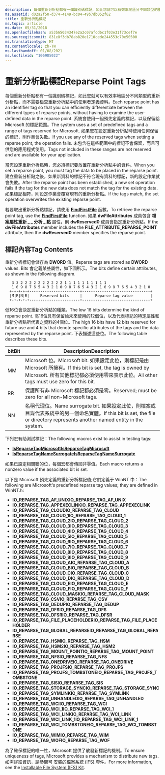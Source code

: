 ```yaml
---
description: 每個重新分析點都有一個識別碼標記，如此您就可以有效率地區分不同類型的重新分析點，而不需要檢查重新分析點中的使用者定義資料。
ms.assetid: d02a2f50-d374-4149-bc04-49b7db052f62
title: 重新分析點標記
ms.topic: article
ms.date: 05/31/2018
ms.openlocfilehash: a53b65034347e2a2c07afcd6c1f03e31f73cef7e
ms.sourcegitcommit: 831e8f3db78ab820e1710cede244553c70e50500
ms.translationtype: MT
ms.contentlocale: zh-TW
ms.lasthandoff: 01/08/2021
ms.locfileid: "106985022"
---
```

# <a name="reparse-point-tags"></a><span data-ttu-id="d813a-103">重新分析點標記</span><span class="sxs-lookup"><span data-stu-id="d813a-103">Reparse Point Tags</span></span>

<span data-ttu-id="d813a-104">每個重新分析點都有一個識別碼標記，如此您就可以有效率地區分不同類型的重新分析點，而不需要檢查重新分析點中的使用者定義資料。</span><span class="sxs-lookup"><span data-stu-id="d813a-104">Each reparse point has an identifier tag so that you can efficiently differentiate between the different types of reparse points, without having to examine the user-defined data in the reparse point.</span></span> <span data-ttu-id="d813a-105">系統會使用一組預先定義的標記，以及保留給 Microsoft 的標記範圍。</span><span class="sxs-lookup"><span data-stu-id="d813a-105">The system uses a set of predefined tags and a range of tags reserved for Microsoft.</span></span> <span data-ttu-id="d813a-106">如果您在設定重新分析點時使用任何保留的標記，則作業會失敗。</span><span class="sxs-lookup"><span data-stu-id="d813a-106">If you use any of the reserved tags when setting a reparse point, the operation fails.</span></span> <span data-ttu-id="d813a-107">未包含在這些範圍中的標記不會保留，而且可供您的應用程式使用。</span><span class="sxs-lookup"><span data-stu-id="d813a-107">Tags not included in these ranges are not reserved and are available for your application.</span></span>

<span data-ttu-id="d813a-108">當您設定重新分析點時，您必須標記要放置在重新分析點中的資料。</span><span class="sxs-lookup"><span data-stu-id="d813a-108">When you set a reparse point, you must tag the data to be placed in the reparse point.</span></span> <span data-ttu-id="d813a-109">建立重新分析點之後，如果新資料的標記不符合現有資料的標記，新的設定作業就會失敗。</span><span class="sxs-lookup"><span data-stu-id="d813a-109">After the reparse point has been established, a new set operation fails if the tag for the new data does not match the tag for the existing data.</span></span> <span data-ttu-id="d813a-110">如果標記相符，則設定作業會覆寫現有的重新分析點。</span><span class="sxs-lookup"><span data-stu-id="d813a-110">If the tags match, the set operation overwrites the existing reparse point.</span></span>

<span data-ttu-id="d813a-111">若要取出重新分析點標記，請使用 [**FindFirstFile**](/windows/desktop/api/FileAPI/nf-fileapi-findfirstfilea) 函數。</span><span class="sxs-lookup"><span data-stu-id="d813a-111">To retrieve the reparse point tag, use the [**FindFirstFile**](/windows/desktop/api/FileAPI/nf-fileapi-findfirstfilea) function.</span></span> <span data-ttu-id="d813a-112">如果 **dwFileAttributes** 成員包含 **檔案屬性重新 \_ \_ 分析 \_ 點** 屬性，則 **dwReserved0** 成員會指定重新分析點。</span><span class="sxs-lookup"><span data-stu-id="d813a-112">If the **dwFileAttributes** member includes the **FILE\_ATTRIBUTE\_REPARSE\_POINT** attribute, then the **dwReserved0** member specifies the reparse point.</span></span>

## <a name="tag-contents"></a><span data-ttu-id="d813a-113">標記內容</span><span class="sxs-lookup"><span data-stu-id="d813a-113">Tag Contents</span></span>

<span data-ttu-id="d813a-114">重新分析標記會儲存為 **DWORD** 值。</span><span class="sxs-lookup"><span data-stu-id="d813a-114">Reparse tags are stored as **DWORD** values.</span></span> <span data-ttu-id="d813a-115">Bits 會定義某些屬性，如下圖所示。</span><span class="sxs-lookup"><span data-stu-id="d813a-115">The bits define certain attributes, as shown in the following diagram.</span></span>

``` syntax
   3 3 2 2 2 2 2 2 2 2 2 2 1 1 1 1 1 1 1 1 1 1
   1 0 9 8 7 6 5 4 3 2 1 0 9 8 7 6 5 4 3 2 1 0 9 8 7 6 5 4 3 2 1 0
  +-+-+-+-+-----------------------+-------------------------------+
  |M|R|N|R|     Reserved bits     |      Reparse tag value        |
  +-+-+-+-+-----------------------+-------------------------------+
```

<span data-ttu-id="d813a-116">低16位會決定重新分析點的種類。</span><span class="sxs-lookup"><span data-stu-id="d813a-116">The low 16 bits determine the kind of reparse point.</span></span> <span data-ttu-id="d813a-117">高16位具有保留給未來使用的12個位，以及代表標記的特定屬性和重新分析點所代表之資料的4個位。</span><span class="sxs-lookup"><span data-stu-id="d813a-117">The high 16 bits have 12 bits reserved for future use and 4 bits that denote specific attributes of the tags and the data represented by the reparse point.</span></span> <span data-ttu-id="d813a-118">下表描述這些位。</span><span class="sxs-lookup"><span data-stu-id="d813a-118">The following table describes these bits.</span></span>



| <span data-ttu-id="d813a-119">bit</span><span class="sxs-lookup"><span data-stu-id="d813a-119">Bit</span></span> | <span data-ttu-id="d813a-120">Description</span><span class="sxs-lookup"><span data-stu-id="d813a-120">Description</span></span>                                                                                                  |
|-----|--------------------------------------------------------------------------------------------------------------|
| <span data-ttu-id="d813a-121">M</span><span class="sxs-lookup"><span data-stu-id="d813a-121">M</span></span>   | <span data-ttu-id="d813a-122">Microsoft 位。</span><span class="sxs-lookup"><span data-stu-id="d813a-122">Microsoft bit.</span></span> <span data-ttu-id="d813a-123">如果設定此位，則標記是由 Microsoft 所擁有。</span><span class="sxs-lookup"><span data-stu-id="d813a-123">If this bit is set, the tag is owned by Microsoft.</span></span> <span data-ttu-id="d813a-124">所有其他標記都必須使用零來表示此位。</span><span class="sxs-lookup"><span data-stu-id="d813a-124">All other tags must use zero for this bit.</span></span> |
| <span data-ttu-id="d813a-125">R</span><span class="sxs-lookup"><span data-stu-id="d813a-125">R</span></span>   | <span data-ttu-id="d813a-126">保護所有非 Microsoft 標記都必須是零。</span><span class="sxs-lookup"><span data-stu-id="d813a-126">Reserved; must be zero for all non-Microsoft tags.</span></span>                                                           |
| <span data-ttu-id="d813a-127">N</span><span class="sxs-lookup"><span data-stu-id="d813a-127">N</span></span>   | <span data-ttu-id="d813a-128">名稱代理位。</span><span class="sxs-lookup"><span data-stu-id="d813a-128">Name surrogate bit.</span></span> <span data-ttu-id="d813a-129">如果設定此位，則檔案或目錄代表系統中的另一個命名實體。</span><span class="sxs-lookup"><span data-stu-id="d813a-129">If this bit is set, the file or directory represents another named entity in the system.</span></span> |



 

<span data-ttu-id="d813a-130">下列宏有助測試標記：</span><span class="sxs-lookup"><span data-stu-id="d813a-130">The following macros exist to assist in testing tags:</span></span>

-   [<span data-ttu-id="d813a-131">**IsReparseTagMicrosoft**</span><span class="sxs-lookup"><span data-stu-id="d813a-131">**IsReparseTagMicrosoft**</span></span>](/windows/desktop/api/Winnt/nf-winnt-isreparsetagmicrosoft)
-   [<span data-ttu-id="d813a-132">**IsReparseTagNameSurrogate**</span><span class="sxs-lookup"><span data-stu-id="d813a-132">**IsReparseTagNameSurrogate**</span></span>](/windows/desktop/api/Winnt/nf-winnt-isreparsetagnamesurrogate)

<span data-ttu-id="d813a-133">如果已設定相關聯的位，每個宏都會傳回非零值。</span><span class="sxs-lookup"><span data-stu-id="d813a-133">Each macro returns a nonzero value if the associated bit is set.</span></span>

<span data-ttu-id="d813a-134">以下是 Microsoft 預先定義的重新分析標記值;它們定義于 WinNT 中：</span><span class="sxs-lookup"><span data-stu-id="d813a-134">The following are Microsoft's predefined reparse tag values; they are defined in WinNT.h:</span></span>

-   <span data-ttu-id="d813a-135">**IO_REPARSE_TAG_AF_UNIX**</span><span class="sxs-lookup"><span data-stu-id="d813a-135">**IO_REPARSE_TAG_AF_UNIX**</span></span>
-   <span data-ttu-id="d813a-136">**IO_REPARSE_TAG_APPEXECLINK**</span><span class="sxs-lookup"><span data-stu-id="d813a-136">**IO_REPARSE_TAG_APPEXECLINK**</span></span>
-   <span data-ttu-id="d813a-137">**IO_REPARSE_TAG_CLOUD**</span><span class="sxs-lookup"><span data-stu-id="d813a-137">**IO_REPARSE_TAG_CLOUD**</span></span>
-   <span data-ttu-id="d813a-138">**IO_REPARSE_TAG_CLOUD_1**</span><span class="sxs-lookup"><span data-stu-id="d813a-138">**IO_REPARSE_TAG_CLOUD_1**</span></span>
-   <span data-ttu-id="d813a-139">**IO_REPARSE_TAG_CLOUD_2**</span><span class="sxs-lookup"><span data-stu-id="d813a-139">**IO_REPARSE_TAG_CLOUD_2**</span></span>
-   <span data-ttu-id="d813a-140">**IO_REPARSE_TAG_CLOUD_3**</span><span class="sxs-lookup"><span data-stu-id="d813a-140">**IO_REPARSE_TAG_CLOUD_3**</span></span>
-   <span data-ttu-id="d813a-141">**IO_REPARSE_TAG_CLOUD_4**</span><span class="sxs-lookup"><span data-stu-id="d813a-141">**IO_REPARSE_TAG_CLOUD_4**</span></span>
-   <span data-ttu-id="d813a-142">**IO_REPARSE_TAG_CLOUD_5**</span><span class="sxs-lookup"><span data-stu-id="d813a-142">**IO_REPARSE_TAG_CLOUD_5**</span></span>
-   <span data-ttu-id="d813a-143">**IO_REPARSE_TAG_CLOUD_6**</span><span class="sxs-lookup"><span data-stu-id="d813a-143">**IO_REPARSE_TAG_CLOUD_6**</span></span>
-   <span data-ttu-id="d813a-144">**IO_REPARSE_TAG_CLOUD_7**</span><span class="sxs-lookup"><span data-stu-id="d813a-144">**IO_REPARSE_TAG_CLOUD_7**</span></span>
-   <span data-ttu-id="d813a-145">**IO_REPARSE_TAG_CLOUD_8**</span><span class="sxs-lookup"><span data-stu-id="d813a-145">**IO_REPARSE_TAG_CLOUD_8**</span></span>
-   <span data-ttu-id="d813a-146">**IO_REPARSE_TAG_CLOUD_9**</span><span class="sxs-lookup"><span data-stu-id="d813a-146">**IO_REPARSE_TAG_CLOUD_9**</span></span>
-   <span data-ttu-id="d813a-147">**IO_REPARSE_TAG_CLOUD_A**</span><span class="sxs-lookup"><span data-stu-id="d813a-147">**IO_REPARSE_TAG_CLOUD_A**</span></span>
-   <span data-ttu-id="d813a-148">**IO_REPARSE_TAG_CLOUD_B**</span><span class="sxs-lookup"><span data-stu-id="d813a-148">**IO_REPARSE_TAG_CLOUD_B**</span></span>
-   <span data-ttu-id="d813a-149">**IO_REPARSE_TAG_CLOUD_C**</span><span class="sxs-lookup"><span data-stu-id="d813a-149">**IO_REPARSE_TAG_CLOUD_C**</span></span>
-   <span data-ttu-id="d813a-150">**IO_REPARSE_TAG_CLOUD_D**</span><span class="sxs-lookup"><span data-stu-id="d813a-150">**IO_REPARSE_TAG_CLOUD_D**</span></span>
-   <span data-ttu-id="d813a-151">**IO_REPARSE_TAG_CLOUD_E**</span><span class="sxs-lookup"><span data-stu-id="d813a-151">**IO_REPARSE_TAG_CLOUD_E**</span></span>
-   <span data-ttu-id="d813a-152">**IO_REPARSE_TAG_CLOUD_F**</span><span class="sxs-lookup"><span data-stu-id="d813a-152">**IO_REPARSE_TAG_CLOUD_F**</span></span>
-   <span data-ttu-id="d813a-153">**IO_REPARSE_TAG_CLOUD_MASK**</span><span class="sxs-lookup"><span data-stu-id="d813a-153">**IO_REPARSE_TAG_CLOUD_MASK**</span></span>
-   <span data-ttu-id="d813a-154">**IO_REPARSE_TAG_CSV**</span><span class="sxs-lookup"><span data-stu-id="d813a-154">**IO_REPARSE_TAG_CSV**</span></span>
-   <span data-ttu-id="d813a-155">**IO_REPARSE_TAG_DEDUP**</span><span class="sxs-lookup"><span data-stu-id="d813a-155">**IO_REPARSE_TAG_DEDUP**</span></span>
-   <span data-ttu-id="d813a-156">**IO_REPARSE_TAG_DFS**</span><span class="sxs-lookup"><span data-stu-id="d813a-156">**IO_REPARSE_TAG_DFS**</span></span>
-   <span data-ttu-id="d813a-157">**IO_REPARSE_TAG_DFSR**</span><span class="sxs-lookup"><span data-stu-id="d813a-157">**IO_REPARSE_TAG_DFSR**</span></span>
-   <span data-ttu-id="d813a-158">**IO_REPARSE_TAG_FILE_PLACEHOLDER**</span><span class="sxs-lookup"><span data-stu-id="d813a-158">**IO_REPARSE_TAG_FILE_PLACEHOLDER**</span></span>
-   <span data-ttu-id="d813a-159">**IO_REPARSE_TAG_GLOBAL_REPARSE**</span><span class="sxs-lookup"><span data-stu-id="d813a-159">**IO_REPARSE_TAG_GLOBAL_REPARSE**</span></span>
-   <span data-ttu-id="d813a-160">**IO_REPARSE_TAG_HSM**</span><span class="sxs-lookup"><span data-stu-id="d813a-160">**IO_REPARSE_TAG_HSM**</span></span>
-   <span data-ttu-id="d813a-161">**IO_REPARSE_TAG_HSM2**</span><span class="sxs-lookup"><span data-stu-id="d813a-161">**IO_REPARSE_TAG_HSM2**</span></span>
-   <span data-ttu-id="d813a-162">**IO_REPARSE_TAG_MOUNT_POINT**</span><span class="sxs-lookup"><span data-stu-id="d813a-162">**IO_REPARSE_TAG_MOUNT_POINT**</span></span>
-   <span data-ttu-id="d813a-163">**IO_REPARSE_TAG_NFS**</span><span class="sxs-lookup"><span data-stu-id="d813a-163">**IO_REPARSE_TAG_NFS**</span></span>
-   <span data-ttu-id="d813a-164">**IO_REPARSE_TAG_ONEDRIVE**</span><span class="sxs-lookup"><span data-stu-id="d813a-164">**IO_REPARSE_TAG_ONEDRIVE**</span></span>
-   <span data-ttu-id="d813a-165">**IO_REPARSE_TAG_PROJFS**</span><span class="sxs-lookup"><span data-stu-id="d813a-165">**IO_REPARSE_TAG_PROJFS**</span></span>
-   <span data-ttu-id="d813a-166">**IO_REPARSE_TAG_PROJFS_TOMBSTONE**</span><span class="sxs-lookup"><span data-stu-id="d813a-166">**IO_REPARSE_TAG_PROJFS_TOMBSTONE**</span></span>
-   <span data-ttu-id="d813a-167">**IO_REPARSE_TAG_SIS**</span><span class="sxs-lookup"><span data-stu-id="d813a-167">**IO_REPARSE_TAG_SIS**</span></span>
-   <span data-ttu-id="d813a-168">**IO_REPARSE_TAG_STORAGE_SYNC**</span><span class="sxs-lookup"><span data-stu-id="d813a-168">**IO_REPARSE_TAG_STORAGE_SYNC**</span></span>
-   <span data-ttu-id="d813a-169">**IO_REPARSE_TAG_SYMLINK**</span><span class="sxs-lookup"><span data-stu-id="d813a-169">**IO_REPARSE_TAG_SYMLINK**</span></span>
-   <span data-ttu-id="d813a-170">**IO_REPARSE_TAG_UNHANDLED**</span><span class="sxs-lookup"><span data-stu-id="d813a-170">**IO_REPARSE_TAG_UNHANDLED**</span></span>
-   <span data-ttu-id="d813a-171">**IO_REPARSE_TAG_WCI**</span><span class="sxs-lookup"><span data-stu-id="d813a-171">**IO_REPARSE_TAG_WCI**</span></span>
-   <span data-ttu-id="d813a-172">**IO_REPARSE_TAG_WCI_1**</span><span class="sxs-lookup"><span data-stu-id="d813a-172">**IO_REPARSE_TAG_WCI_1**</span></span>
-   <span data-ttu-id="d813a-173">**IO_REPARSE_TAG_WCI_LINK**</span><span class="sxs-lookup"><span data-stu-id="d813a-173">**IO_REPARSE_TAG_WCI_LINK**</span></span>
-   <span data-ttu-id="d813a-174">**IO_REPARSE_TAG_WCI_LINK_1**</span><span class="sxs-lookup"><span data-stu-id="d813a-174">**IO_REPARSE_TAG_WCI_LINK_1**</span></span>
-   <span data-ttu-id="d813a-175">**IO_REPARSE_TAG_WCI_TOMBSTONE**</span><span class="sxs-lookup"><span data-stu-id="d813a-175">**IO_REPARSE_TAG_WCI_TOMBSTONE**</span></span>
-   <span data-ttu-id="d813a-176">**IO_REPARSE_TAG_WIM**</span><span class="sxs-lookup"><span data-stu-id="d813a-176">**IO_REPARSE_TAG_WIM**</span></span>
-   <span data-ttu-id="d813a-177">**IO_REPARSE_TAG_WOF**</span><span class="sxs-lookup"><span data-stu-id="d813a-177">**IO_REPARSE_TAG_WOF**</span></span>

<span data-ttu-id="d813a-178">為了確保標記的唯一性，Microsoft 提供了散發新標記的機制。</span><span class="sxs-lookup"><span data-stu-id="d813a-178">To ensure uniqueness of tags, Microsoft provides a mechanism to distribute new tags.</span></span> <span data-ttu-id="d813a-179">如需詳細資訊，請參閱可 [安裝的檔案系統 (IFS) 套件](https://www.microsoft.com/whdc/devtools/ifskit/reparse.mspx)。</span><span class="sxs-lookup"><span data-stu-id="d813a-179">For more information, see the [Installable File System (IFS) Kit](https://www.microsoft.com/whdc/devtools/ifskit/reparse.mspx).</span></span>

 

 



